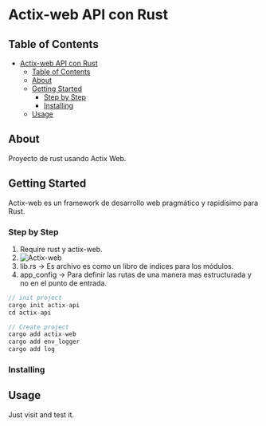 # Actix-web API con Rust

## Table of Contents

- [Actix-web API con Rust](#actix-web-api-con-rust)
  - [Table of Contents](#table-of-contents)
  - [About](#about)
  - [Getting Started](#getting-started)
    - [Step by Step](#step-by-step)
    - [Installing](#installing)
  - [Usage](#usage)

## About

Proyecto de rust usando Actix Web.

## Getting Started

Actix-web es un framework de desarrollo web pragmático y rapidísimo para Rust.

### Step by Step

1. Require rust y actix-web.
2. ![Actix-web](https://crates.io/crates/actix-web)
3. lib.rs -> Es archivo es como un libro de indices para los módulos.
4. app_config -> Para definir las rutas de una manera mas estructurada y no en el punto de entrada.

```rust
// init project
cargo init actix-api
cd actix-api

// Create project
cargo add actix-web
cargo add env_logger
cargo add log


```

### Installing

## Usage

Just visit <X> and test it.
